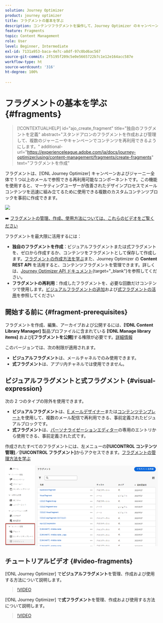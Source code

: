 ```yaml
---
solution: Journey Optimizer
product: journey optimizer
title: フラグメントの基本を学ぶ
description: コンテンツフラグメントを操作して、Journey Optimizer のキャンペーンとジャーニーでコンテンツを再利用する方法を学ぶ
feature: Fragments
topic: Content Management
role: User
level: Beginner, Intermediate
exl-id: 7131a953-baca-4e7c-a8df-97c0bd6ac567
source-git-commit: 2f5195f209c5e0e5665722b7c1e12e164acc587e
workflow-type: ht
source-wordcount: '316'
ht-degree: 100%

---
```


# フラグメントの基本を学ぶ {#fragments}

>[!CONTEXTUALHELP]
>id="ajo_create_fragment"
>title="独自のフラグメントを定義"
>abstract="スタンドアロンのフラグメントを作成および管理して、複数のジャーニーやキャンペーンでコンテンツを再利用できるようにします。"
>additional-url="https://experienceleague.adobe.com/ja/docs/journey-optimizer/using/content-management/fragments/create-fragments" text="フラグメントを作成"

フラグメントは、[!DNL Journey Optimizer] キャンペーンおよびジャーニー全体で 1 つ以上のメールで参照できる再利用可能なコンポーネントです。この機能を使用すると、マーケティングユーザーが改善されたデザインプロセスでメールコンテンツを迅速に組み立てるために使用できる複数のカスタムコンテンツブロックを事前に作成できます。

![](../rn/assets/do-not-localize/fragments.gif)

➡️ [フラグメントの管理、作成、使用方法については、これらのビデオをご覧ください](#video-fragments)

フラグメントを最大限に活用するには：

* **独自のフラグメントを作成**：ビジュアルフラグメントまたは式フラグメントを、ゼロから作成するか、コンテンツをフラグメントとして保存して作成します。[フラグメントの作成方法を学ぶ](#create-fragments)また、Journey Optimizer の **Content REST API** を活用すると、コンテンツフラグメントを管理できます。詳しくは、[Journey Optimizer API ドキュメント](https://developer.adobe.com/journey-optimizer-apis/references/content/){target="_blank"}を参照してください。
* **フラグメントの再利用**：作成したフラグメントを、必要な回数だけコンテンツで使用します。[ビジュアルフラグメントの追加](../email/use-visual-fragments.md)および[式フラグメントの活用](../personalization/use-expression-fragments.md)を参照してください

## 開始する前に {#fragment-prerequisites}

フラグメントを作成、編集、アーカイブおよび公開するには、**[!DNL Content Library Manager]** 製品プロファイルに含まれている **[!DNL Manage library items]** および&#x200B;**[フラグメントを公開]**&#x200B;する権限が必要です。[詳細情報](../administration/ootb-product-profiles.md#content-library-manager)

このバージョンでは、次の制限が適用されます。

* **ビジュアルフラグメント**&#x200B;は、メールチャネルでのみ使用できます。
* **式フラグメント**&#x200B;は、アプリ内チャネルでは使用できません。

## ビジュアルフラグメントと式フラグメント {#visual-expression}

次の 2 つのタイプの除外を使用できます。

* **ビジュアルフラグメント**&#x200B;は、[E メールデザイナー](../email/get-started-email-design.md)または[コンテンツテンプレート](../email/use-email-templates.md)を使用して、複数のメール配信で再利用できる、事前定義されたビジュアルブロックです。
* **式フラグメント**&#x200B;は、[パーソナライゼーションエディター](../personalization/personalization-build-expressions.md)の専用のエントリから使用できる、事前定義された式です。

作成されたすべてのフラグメントには、左メニューの&#x200B;**[!UICONTROL コンテンツ管理]**／**[!UICONTROL フラグメント]**&#x200B;からアクセスできます。[フラグメントの管理方法を学ぶ](../content-management/manage-fragments.md)

![](assets/fragment-list.png)

## チュートリアルビデオ {#video-fragments}

[!DNL Journey Optimizer] で&#x200B;**ビジュアルフラグメント**&#x200B;を管理、作成および使用する方法について説明します。

>[!VIDEO](https://video.tv.adobe.com/v/3419932/?quality=12)

[!DNL Journey Optimizer] で&#x200B;**式フラグメント**&#x200B;を管理、作成および使用する方法について説明します。

>[!VIDEO](https://video.tv.adobe.com/v/3424587/?quality=12)
